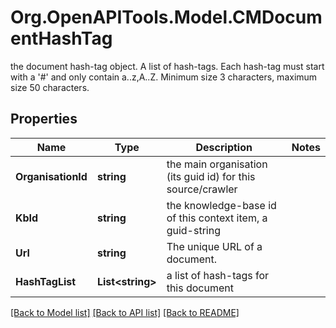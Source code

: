 # Org.OpenAPITools.Model.CMDocumentHashTag
the document hash-tag object.  A list of hash-tags.  Each hash-tag must start with a '#' and only contain a..z,A..Z.  Minimum size 3 characters, maximum size 50 characters.

## Properties

Name | Type | Description | Notes
------------ | ------------- | ------------- | -------------
**OrganisationId** | **string** | the main organisation (its guid id) for this source/crawler | 
**KbId** | **string** | the knowledge-base id of this context item, a guid-string | 
**Url** | **string** | The unique URL of a document. | 
**HashTagList** | **List&lt;string&gt;** | a list of hash-tags for this document | 

[[Back to Model list]](../README.md#documentation-for-models) [[Back to API list]](../README.md#documentation-for-api-endpoints) [[Back to README]](../README.md)

